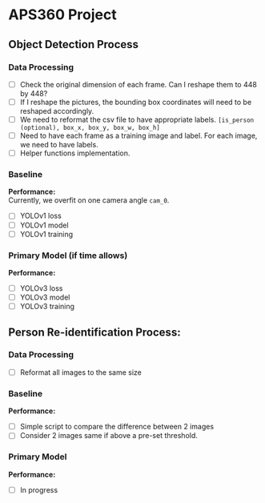 # APS360 Project
## Object Detection Process
### Data Processing
- [ ] Check the original dimension of each frame. Can I reshape them to 448 by 448?   
- [ ] If I reshape the pictures, the bounding box coordinates will need to be reshaped accordingly.  
- [ ] We need to reformat the csv file to have appropriate labels. `[is_person (optional), box_x, box_y, box_w, box_h]`  
- [ ] Need to have each frame as a training image and label. For each image, we need to have labels.  
- [ ] Helper functions implementation.

### Baseline 
**Performance:**  
Currently, we overfit on one camera angle `cam_0`.  
- [ ] YOLOv1 loss  
- [ ] YOLOv1 model  
- [ ] YOLOv1 training

### Primary Model (if time allows)
**Performance:**  
- [ ] YOLOv3 loss  
- [ ] YOLOv3 model  
- [ ] YOLOv3 training

## Person Re-identification Process:
### Data Processing
- [ ] Reformat all images to the same size

### Baseline
**Performance:**  
- [ ] Simple script to compare the difference between 2 images
- [ ] Consider 2 images same if above a pre-set threshold.

### Primary Model
**Performance:**  
- [ ] In progress

